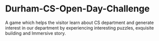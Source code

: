# Durham-CS-Open-Day-Challenge
A game which helps the visitor learn about CS department and generate interest in our department by experiencing interesting puzzles, exquisite building and Immersive story.
